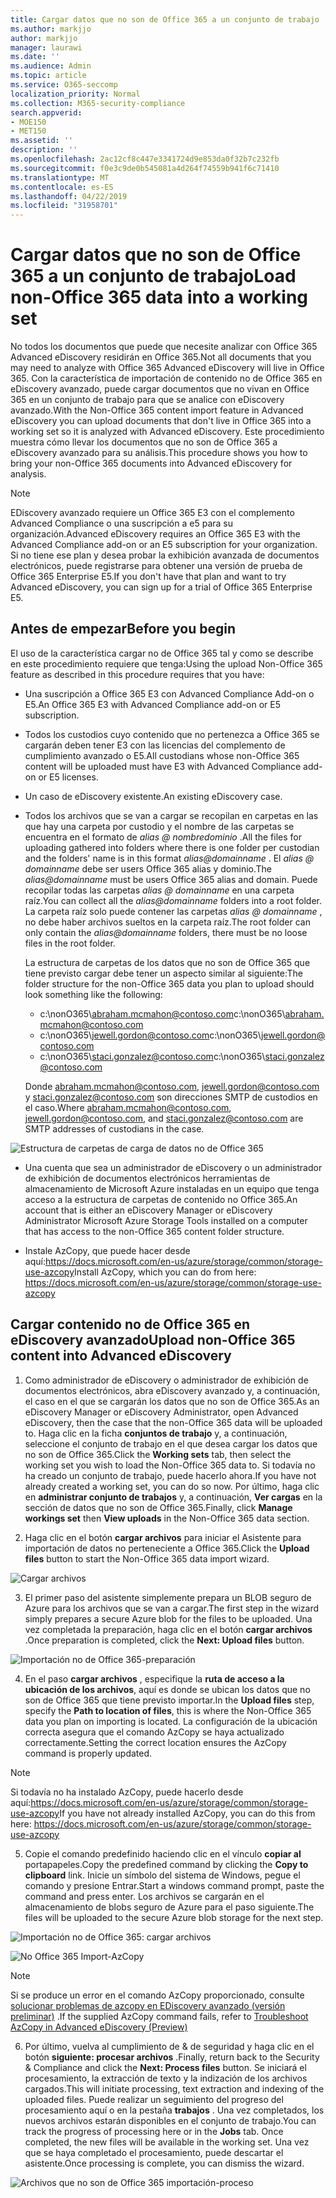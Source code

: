 ```yaml
---
title: Cargar datos que no son de Office 365 a un conjunto de trabajo
ms.author: markjjo
author: markjjo
manager: laurawi
ms.date: ''
ms.audience: Admin
ms.topic: article
ms.service: O365-seccomp
localization_priority: Normal
ms.collection: M365-security-compliance
search.appverid:
- MOE150
- MET150
ms.assetid: ''
description: ''
ms.openlocfilehash: 2ac12cf8c447e3341724d9e853da0f32b7c232fb
ms.sourcegitcommit: f0e3c9de0b545081a4d264f74559b941f6c71410
ms.translationtype: MT
ms.contentlocale: es-ES
ms.lasthandoff: 04/22/2019
ms.locfileid: "31958701"
---
```

# <a name="load-non-office-365-data-into-a-working-set"></a><span data-ttu-id="a6992-102">Cargar datos que no son de Office 365 a un conjunto de trabajo</span><span class="sxs-lookup"><span data-stu-id="a6992-102">Load non-Office 365 data into a working set</span></span>

<span data-ttu-id="a6992-103">No todos los documentos que puede que necesite analizar con Office 365 Advanced eDiscovery residirán en Office 365.</span><span class="sxs-lookup"><span data-stu-id="a6992-103">Not all documents that you may need to analyze with Office 365 Advanced eDiscovery will live in Office 365.</span></span> <span data-ttu-id="a6992-104">Con la característica de importación de contenido no de Office 365 en eDiscovery avanzado, puede cargar documentos que no vivan en Office 365 en un conjunto de trabajo para que se analice con eDiscovery avanzado.</span><span class="sxs-lookup"><span data-stu-id="a6992-104">With the Non-Office 365 content import feature in Advanced eDiscovery you can upload documents that don't live in Office 365 into a working set so it is analyzed with Advanced eDiscovery.</span></span> <span data-ttu-id="a6992-105">Este procedimiento muestra cómo llevar los documentos que no son de Office 365 a eDiscovery avanzado para su análisis.</span><span class="sxs-lookup"><span data-stu-id="a6992-105">This procedure shows you how to bring your non-Office 365 documents into Advanced eDiscovery for analysis.</span></span>

>[!Note]
><span data-ttu-id="a6992-106">EDiscovery avanzado requiere un Office 365 E3 con el complemento Advanced Compliance o una suscripción a e5 para su organización.</span><span class="sxs-lookup"><span data-stu-id="a6992-106">Advanced eDiscovery requires an Office 365 E3 with the Advanced Compliance add-on or an E5 subscription for your organization.</span></span> <span data-ttu-id="a6992-107">Si no tiene ese plan y desea probar la exhibición avanzada de documentos electrónicos, puede registrarse para obtener una versión de prueba de Office 365 Enterprise E5.</span><span class="sxs-lookup"><span data-stu-id="a6992-107">If you don't have that plan and want to try Advanced eDiscovery, you can sign up for a trial of Office 365 Enterprise E5.</span></span>

## <a name="before-you-begin"></a><span data-ttu-id="a6992-108">Antes de empezar</span><span class="sxs-lookup"><span data-stu-id="a6992-108">Before you begin</span></span>
<span data-ttu-id="a6992-109">El uso de la característica cargar no de Office 365 tal y como se describe en este procedimiento requiere que tenga:</span><span class="sxs-lookup"><span data-stu-id="a6992-109">Using the upload Non-Office 365 feature as described in this procedure requires that you have:</span></span>

- <span data-ttu-id="a6992-110">Una suscripción a Office 365 E3 con Advanced Compliance Add-on o E5.</span><span class="sxs-lookup"><span data-stu-id="a6992-110">An Office 365 E3 with Advanced Compliance add-on or E5 subscription.</span></span>

- <span data-ttu-id="a6992-111">Todos los custodios cuyo contenido que no pertenezca a Office 365 se cargarán deben tener E3 con las licencias del complemento de cumplimiento avanzado o E5.</span><span class="sxs-lookup"><span data-stu-id="a6992-111">All custodians whose non-Office 365 content will be uploaded must have E3 with Advanced Compliance add-on or E5 licenses.</span></span>

- <span data-ttu-id="a6992-112">Un caso de eDiscovery existente.</span><span class="sxs-lookup"><span data-stu-id="a6992-112">An existing eDiscovery case.</span></span>

- <span data-ttu-id="a6992-113">Todos los archivos que se van a cargar se recopilan en carpetas en las que hay una carpeta por custodio y el nombre de las carpetas se encuentra en el formato de *alias @ nombredominio* .</span><span class="sxs-lookup"><span data-stu-id="a6992-113">All the files for uploading gathered into folders where there is one folder per custodian and the folders' name is in this format *alias@domainname* .</span></span> <span data-ttu-id="a6992-114">El *alias @ domainname* debe ser users Office 365 alias y dominio.</span><span class="sxs-lookup"><span data-stu-id="a6992-114">The *alias@domainname* must be users Office 365 alias and domain.</span></span> <span data-ttu-id="a6992-115">Puede recopilar todas las carpetas *alias @ domainname* en una carpeta raíz.</span><span class="sxs-lookup"><span data-stu-id="a6992-115">You can collect all the *alias@domainname* folders into a root folder.</span></span> <span data-ttu-id="a6992-116">La carpeta raíz solo puede contener las carpetas *alias @ domainname* , no debe haber archivos sueltos en la carpeta raíz.</span><span class="sxs-lookup"><span data-stu-id="a6992-116">The root folder can only contain the *alias@domainname* folders, there must be no loose files in the root folder.</span></span>

   <span data-ttu-id="a6992-117">La estructura de carpetas de los datos que no son de Office 365 que tiene previsto cargar debe tener un aspecto similar al siguiente:</span><span class="sxs-lookup"><span data-stu-id="a6992-117">The folder structure for the non-Office 365 data you plan to upload should look something like the following:</span></span>

   - <span data-ttu-id="a6992-118">c:\nonO365\abraham.mcmahon@contoso.com</span><span class="sxs-lookup"><span data-stu-id="a6992-118">c:\nonO365\abraham.mcmahon@contoso.com</span></span>
   - <span data-ttu-id="a6992-119">c:\nonO365\jewell.gordon@contoso.com</span><span class="sxs-lookup"><span data-stu-id="a6992-119">c:\nonO365\jewell.gordon@contoso.com</span></span>
   - <span data-ttu-id="a6992-120">c:\nonO365\staci.gonzalez@contoso.com</span><span class="sxs-lookup"><span data-stu-id="a6992-120">c:\nonO365\staci.gonzalez@contoso.com</span></span>

   <span data-ttu-id="a6992-121">Donde abraham.mcmahon@contoso.com, jewell.gordon@contoso.com y staci.gonzalez@contoso.com son direcciones SMTP de custodios en el caso.</span><span class="sxs-lookup"><span data-stu-id="a6992-121">Where abraham.mcmahon@contoso.com, jewell.gordon@contoso.com, and staci.gonzalez@contoso.com are SMTP addresses of custodians in the case.</span></span>

![Estructura de carpetas de carga de datos no de Office 365](../media/3f2dde84-294e-48ea-b44b-7437bd25284c.png)

- <span data-ttu-id="a6992-123">Una cuenta que sea un administrador de eDiscovery o un administrador de exhibición de documentos electrónicos herramientas de almacenamiento de Microsoft Azure instaladas en un equipo que tenga acceso a la estructura de carpetas de contenido no Office 365.</span><span class="sxs-lookup"><span data-stu-id="a6992-123">An account that is either an eDiscovery Manager or eDiscovery Administrator Microsoft Azure Storage Tools installed on a computer that has access to the non-Office 365 content folder structure.</span></span>

- <span data-ttu-id="a6992-124">Instale AzCopy, que puede hacer desde aquí:https://docs.microsoft.com/en-us/azure/storage/common/storage-use-azcopy</span><span class="sxs-lookup"><span data-stu-id="a6992-124">Install AzCopy, which you can do from here: https://docs.microsoft.com/en-us/azure/storage/common/storage-use-azcopy</span></span>

## <a name="upload-non-office-365-content-into-advanced-ediscovery"></a><span data-ttu-id="a6992-125">Cargar contenido no de Office 365 en eDiscovery avanzado</span><span class="sxs-lookup"><span data-stu-id="a6992-125">Upload non-Office 365 content into Advanced eDiscovery</span></span>

1. <span data-ttu-id="a6992-126">Como administrador de eDiscovery o administrador de exhibición de documentos electrónicos, abra eDiscovery avanzado y, a continuación, el caso en el que se cargarán los datos que no son de Office 365.</span><span class="sxs-lookup"><span data-stu-id="a6992-126">As an eDiscovery Manager or eDiscovery Administrator, open Advanced eDiscovery, then the case that the non-Office 365 data will be uploaded to.</span></span>  <span data-ttu-id="a6992-127">Haga clic en la ficha **conjuntos de trabajo** y, a continuación, seleccione el conjunto de trabajo en el que desea cargar los datos que no son de Office 365.</span><span class="sxs-lookup"><span data-stu-id="a6992-127">Click the **Working sets** tab, then select the working set you wish to load the Non-Office 365 data to.</span></span>  <span data-ttu-id="a6992-128">Si todavía no ha creado un conjunto de trabajo, puede hacerlo ahora.</span><span class="sxs-lookup"><span data-stu-id="a6992-128">If you have not already created a working set, you can do so now.</span></span>  <span data-ttu-id="a6992-129">Por último, haga clic en **administrar conjunto de trabajos** y, a continuación, **Ver cargas** en la sección de datos que no son de Office 365.</span><span class="sxs-lookup"><span data-stu-id="a6992-129">Finally, click **Manage workings set** then **View uploads** in the Non-Office 365 data section.</span></span>

2. <span data-ttu-id="a6992-130">Haga clic en el botón **cargar archivos** para iniciar el Asistente para importación de datos no perteneciente a Office 365.</span><span class="sxs-lookup"><span data-stu-id="a6992-130">Click the **Upload files** button to start the Non-Office 365 data import wizard.</span></span>

![Cargar archivos](../media/574f4059-4146-4058-9df3-ec97cf28d7c7.png)

3. <span data-ttu-id="a6992-132">El primer paso del asistente simplemente prepara un BLOB seguro de Azure para los archivos que se van a cargar.</span><span class="sxs-lookup"><span data-stu-id="a6992-132">The first step in the wizard simply prepares a secure Azure blob for the files to be uploaded.</span></span>  <span data-ttu-id="a6992-133">Una vez completada la preparación, haga clic en el botón **cargar archivos** .</span><span class="sxs-lookup"><span data-stu-id="a6992-133">Once preparation is completed, click the **Next: Upload files** button.</span></span>

![Importación no de Office 365-preparación](../media/0670a347-a578-454a-9b3d-e70ef47aec57.png)
 
4. <span data-ttu-id="a6992-135">En el paso **cargar archivos** , especifique la **ruta de acceso a la ubicación de los archivos**, aquí es donde se ubican los datos que no son de Office 365 que tiene previsto importar.</span><span class="sxs-lookup"><span data-stu-id="a6992-135">In the **Upload files** step, specify the **Path to location of files**, this is where the Non-Office 365 data you plan on importing is located.</span></span>  <span data-ttu-id="a6992-136">La configuración de la ubicación correcta asegura que el comando AzCopy se haya actualizado correctamente.</span><span class="sxs-lookup"><span data-stu-id="a6992-136">Setting the correct location ensures the AzCopy command is properly updated.</span></span>

> [!NOTE]
> <span data-ttu-id="a6992-137">Si todavía no ha instalado AzCopy, puede hacerlo desde aquí:https://docs.microsoft.com/en-us/azure/storage/common/storage-use-azcopy</span><span class="sxs-lookup"><span data-stu-id="a6992-137">If you have not already installed AzCopy, you can do this from here: https://docs.microsoft.com/en-us/azure/storage/common/storage-use-azcopy</span></span>

5. <span data-ttu-id="a6992-138">Copie el comando predefinido haciendo clic en el vínculo **copiar al** portapapeles.</span><span class="sxs-lookup"><span data-stu-id="a6992-138">Copy the predefined command by clicking the **Copy to clipboard** link.</span></span> <span data-ttu-id="a6992-139">Inicie un símbolo del sistema de Windows, pegue el comando y presione Entrar.</span><span class="sxs-lookup"><span data-stu-id="a6992-139">Start a windows command prompt, paste the command and press enter.</span></span>  <span data-ttu-id="a6992-140">Los archivos se cargarán en el almacenamiento de blobs seguro de Azure para el paso siguiente.</span><span class="sxs-lookup"><span data-stu-id="a6992-140">The files will be uploaded to the secure Azure blob storage for the next step.</span></span>

![Importación no de Office 365: cargar archivos](../media/3ea53b5d-7f9b-4dfc-ba63-90a38c14d41a.png)

![No Office 365 Import-AzCopy](../media/504e2dbe-f36f-4f36-9b08-04aea85d8250.png)

> [!NOTE]
> <span data-ttu-id="a6992-143">Si se produce un error en el comando AzCopy proporcionado, consulte [solucionar problemas de azcopy en EDiscovery avanzado (versión preliminar)](troubleshooting-azcopy.md) .</span><span class="sxs-lookup"><span data-stu-id="a6992-143">If the supplied AzCopy command fails, refer to [Troubleshoot AzCopy in Advanced eDiscovery (Preview)](troubleshooting-azcopy.md)</span></span>

6. <span data-ttu-id="a6992-144">Por último, vuelva al cumplimiento de & de seguridad y haga clic en el botón **siguiente: procesar archivos** .</span><span class="sxs-lookup"><span data-stu-id="a6992-144">Finally, return back to the Security & Compliance and click the **Next: Process files** button.</span></span>  <span data-ttu-id="a6992-145">Se iniciará el procesamiento, la extracción de texto y la indización de los archivos cargados.</span><span class="sxs-lookup"><span data-stu-id="a6992-145">This will initiate processing, text extraction and indexing of the uploaded files.</span></span>  <span data-ttu-id="a6992-146">Puede realizar un seguimiento del progreso del procesamiento aquí o en la pestaña **trabajos** .  Una vez completados, los nuevos archivos estarán disponibles en el conjunto de trabajo.</span><span class="sxs-lookup"><span data-stu-id="a6992-146">You can track the progress of processing here or in the **Jobs** tab.  Once completed, the new files will be available in the working set.</span></span>  <span data-ttu-id="a6992-147">Una vez que se haya completado el procesamiento, puede descartar el asistente.</span><span class="sxs-lookup"><span data-stu-id="a6992-147">Once processing is complete, you can dismiss the wizard.</span></span>

![Archivos que no son de Office 365 importación-proceso](../media/218b1545-416a-4a9f-9b25-3b70e8508f67.png)

